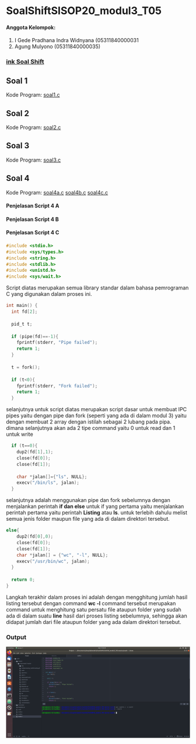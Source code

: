 # SoalShiftSISOP20_modul3_T05
#### Anggota Kelompok:
1. I Gede Pradhana Indra Widnyana (05311840000031
2. Agung Mulyono (05311840000035)


### [ink Soal Shift](https://github.com/agung56/SoalShiftSISOP20_modul3_T05/blob/master/SoalShiftModul3.pdf)

## Soal 1
Kode Program: [soal1.c](https://github.com/agung56/SoalShiftSISOP20_modul3_T05/tree/master/soal1)

## Soal 2
Kode Program: [soal2.c](https://github.com/agung56/SoalShiftSISOP20_modul3_T05/tree/master/soal2)

## Soal 3
Kode Program: [soal3.c](https://github.com/agung56/SoalShiftSISOP20_modul3_T05/blob/master/soal3/soal3.c)

## Soal 4
Kode Program: [soal4a.c](https://github.com/agung56/SoalShiftSISOP20_modul3_T05/blob/master/soal4/soal4a.c)
              [soal4b.c](https://github.com/agung56/SoalShiftSISOP20_modul3_T05/blob/master/soal4/soal4b.c)
              [soal4c.c](https://github.com/agung56/SoalShiftSISOP20_modul3_T05/blob/master/soal4/soal4c.c)
#### Penjelasan Script 4 A

#### Penjelasan Script 4 B


#### Penjelasan Script 4 C
```c
#include <stdio.h>
#include <sys/types.h>
#include <string.h>
#include <stdlib.h>
#include <unistd.h>
#include <sys/wait.h>
```

Script diatas merupakan semua library standar dalam bahasa pemrograman C yang digunakan dalam proses ini.
```c
int main() {
  int fd[2];

  pid_t t;

  if (pipe(fd)==-1){
    fprintf(stderr, "Pipe failed");
    return 1;
  }

  t = fork();

  if (t<0){
    fprintf(stderr, "Fork failed");
    return 1;
  }
```

selanjutnya untuk script diatas merupakan script dasar untuk membuat IPC pipes yaitu dengan pipe dan fork (seperti yang ada di dalam modul 3) yaitu dengan membuat 2 array dengan istilah sebagai 2 lubang pada pipa. dimana selanjutnya akan ada 2 tipe command yaitu 0 untuk read dan 1 untuk write
```c
  if (t==0){
    dup2(fd[1],1);
    close(fd[0]);
    close(fd[1]);

    char *jalan[]={"ls", NULL};
    execv("/bin/ls", jalan);
  }
```

selanjutnya adalah menggunakan pipe dan fork sebelumnya dengan menjalankan perintah **if dan else** untuk if yang pertama yaitu menjalankan perintah pertama yaitu perintah **Listing** atau **ls**. untuk terlebih dahulu melist semua jenis folder maupun file yang ada di dalam direktori tersebut.
```c
else{
    dup2(fd[0],0);
    close(fd[0]);
    close(fd[1]);
    char *jalan[] = {"wc", "-l", NULL};
    execv("/usr/bin/wc", jalan);
  }

  return 0;
}
```

Langkah terakhir dalam proses ini adalah dengan mengghitung jumlah hasil listing tersebut dengan command **wc -l** command tersebut merupakan command untuk menghitung satu persatu file ataupun folder yang sudah ada di dalam suatu **line** hasil dari proses listing sebelumnya, sehingga akan didapat jumlah dari file ataupun folder yang ada dalam direktori tersebut.

### Output
![thread](Screenshot/Screenshot4C.png)
